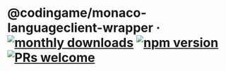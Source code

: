 # @codingame/monaco-languageclient-wrapper &middot; [![monthly downloads](https://img.shields.io/npm/dm/@codingame/monaco-languageclient-wrapper)](https://www.npmjs.com/package/@codingame/monaco-languageclient-wrapper) [![npm version](https://img.shields.io/npm/v/@codingame/monaco-languageclient-wrapper.svg?style=flat)](https://www.npmjs.com/package/@codingame/monaco-languageclient-wrapper) [![PRs welcome](https://img.shields.io/badge/PRs-welcome-brightgreen.svg)](https://github.com/codingame/monaco-languageclient-wrapper/pulls)

